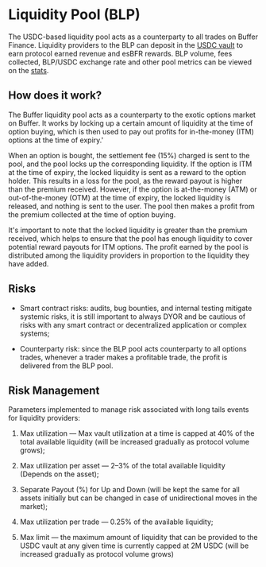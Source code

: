 # Liquidity Pool (BLP)

The USDC-based liquidity pool acts as a counterparty to all trades on Buffer Finance. Liquidity providers to the BLP can deposit in the [USDC vault](https://app.buffer.finance/#/earn) to earn protocol earned revenue and esBFR rewards. BLP volume, fees collected, BLP/USDC exchange rate and other pool metrics can be viewed on the [stats](https://stats.buffer.finance/).

## How does it work?
The Buffer liquidity pool acts as a counterparty to the exotic options market on Buffer. It works by locking up a certain amount of liquidity at the time of option buying, which is then used to pay out profits for in-the-money (ITM) options at the time of expiry.'

When an option is bought, the settlement fee (15%) charged is sent to the pool, and the pool locks up the corresponding liquidity. If the option is ITM at the time of expiry, the locked liquidity is sent as a reward to the option holder. This results in a loss for the pool, as the reward payout is higher than the premium received. However, if the option is at-the-money (ATM) or out-of-the-money (OTM) at the time of expiry, the locked liquidity is released, and nothing is sent to the user. The pool then makes a profit from the premium collected at the time of option buying.

It's important to note that the locked liquidity is greater than the premium received, which helps to ensure that the pool has enough liquidity to cover potential reward payouts for ITM options. The profit earned by the pool is distributed among the liquidity providers in proportion to the liquidity they have added. 

## Risks
- Smart contract risks: audits, bug bounties, and internal testing mitigate systemic risks, it is still important to always DYOR and be cautious of risks with any smart contract or decentralized application or complex systems;

- Counterparty risk: since the BLP pool acts counterparty to all options trades, whenever a trader makes a profitable trade, the profit is delivered from the BLP pool. 

## Risk Management
Parameters implemented to manage risk associated with long tails events for liquidity providers:

1. Max utilization — Max vault utilization at a time is capped at 40% of the total available liquidity  (will be increased gradually as protocol volume grows);

2. Max utilization per asset — 2–3% of the total available liquidity (Depends on the asset);

3. Separate Payout (%) for Up and Down (will be kept the same for all assets initially but can be changed in case of unidirectional moves in the market);

4. Max utilization per trade — 0.25% of the available liquidity;

5. Max limit — the maximum amount of liquidity that can be provided to the USDC vault at any given time is currently capped at 2M USDC (will be increased gradually as protocol volume grows)

